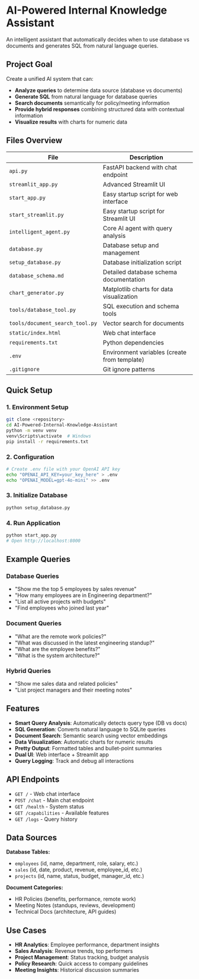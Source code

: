 # AI-Powered Internal Knowledge Assistant

An intelligent assistant that automatically decides when to use database vs documents and generates SQL from natural language queries.

## Project Goal

Create a unified AI system that can:
- **Analyze queries** to determine data source (database vs documents)
- **Generate SQL** from natural language for database queries
- **Search documents** semantically for policy/meeting information
- **Provide hybrid responses** combining structured data with contextual information
- **Visualize results** with charts for numeric data


## Files Overview

| File | Description |
|------|-------------|
| `api.py` | FastAPI backend with chat endpoint |
| `streamlit_app.py` | Advanced Streamlit UI |
| `start_app.py` | Easy startup script for web interface |
| `start_streamlit.py` | Easy startup script for Streamlit UI |
| `intelligent_agent.py` | Core AI agent with query analysis |
| `database.py` | Database setup and management |
| `setup_database.py` | Database initialization script |
| `database_schema.md` | Detailed database schema documentation |
| `chart_generator.py` | Matplotlib charts for data visualization |
| `tools/database_tool.py` | SQL execution and schema tools |
| `tools/document_search_tool.py` | Vector search for documents |
| `static/index.html` | Web chat interface |
| `requirements.txt` | Python dependencies |
| `.env` | Environment variables (create from template) |
| `.gitignore` | Git ignore patterns |

## Quick Setup

### 1. Environment Setup
```bash
git clone <repository>
cd AI-Powered-Internal-Knowledge-Assistant
python -m venv venv
venv\Scripts\activate  # Windows
pip install -r requirements.txt
```

### 2. Configuration
```bash
# Create .env file with your OpenAI API key
echo "OPENAI_API_KEY=your_key_here" > .env
echo "OPENAI_MODEL=gpt-4o-mini" >> .env
```

### 3. Initialize Database
```bash
python setup_database.py
```

### 4. Run Application
```bash
python start_app.py
# Open http://localhost:8000
```

## Example Queries

### Database Queries
- "Show me the top 5 employees by sales revenue"
- "How many employees are in Engineering department?"
- "List all active projects with budgets"
- "Find employees who joined last year"

### Document Queries
- "What are the remote work policies?"
- "What was discussed in the latest engineering standup?"
- "What are the employee benefits?"
- "What is the system architecture?"

### Hybrid Queries
- "Show me sales data and related policies"
- "List project managers and their meeting notes"

## Features

- **Smart Query Analysis**: Automatically detects query type (DB vs docs)
- **SQL Generation**: Converts natural language to SQLite queries
- **Document Search**: Semantic search using vector embeddings
- **Data Visualization**: Automatic charts for numeric results
- **Pretty Output**: Formatted tables and bullet-point summaries
- **Dual UI**: Web interface + Streamlit app
- **Query Logging**: Track and debug all interactions

## API Endpoints

- `GET /` - Web chat interface
- `POST /chat` - Main chat endpoint
- `GET /health` - System status
- `GET /capabilities` - Available features
- `GET /logs` - Query history

## Data Sources

**Database Tables:**
- `employees` (id, name, department, role, salary, etc.)
- `sales` (id, date, product, revenue, employee_id, etc.)
- `projects` (id, name, status, budget, manager_id, etc.)

**Document Categories:**
- HR Policies (benefits, performance, remote work)
- Meeting Notes (standups, reviews, development)
- Technical Docs (architecture, API guides)

## Use Cases

- **HR Analytics**: Employee performance, department insights
- **Sales Analysis**: Revenue trends, top performers
- **Project Management**: Status tracking, budget analysis
- **Policy Research**: Quick access to company guidelines
- **Meeting Insights**: Historical discussion summaries